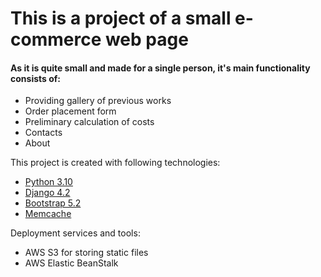 # This is a project of a small e-commerce web page

#### As it is quite small and made for a single person, it's main functionality consists of:

- Providing gallery of previous works
- Order placement form
- Preliminary calculation of costs
- Contacts
- About

This project is created with following technologies:

- [Python 3.10](https://www.python.org)
- [Django 4.2](https://www.djangoproject.com)
- [Bootstrap 5.2](https://getbootstrap.com)
- [Memcache](https://memcached.org)


Deployment services and tools:

- AWS S3 for storing static files
- AWS Elastic BeanStalk